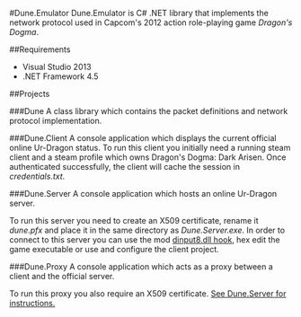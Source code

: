 #Dune.Emulator
Dune.Emulator is C# .NET library that implements the network protocol used in Capcom's 2012 action role-playing game *Dragon's Dogma*.

##Requirements
* Visual Studio 2013
* .NET Framework 4.5

##Projects

###Dune
A class library which contains the packet definitions and network protocol implementation.

###Dune.Client
A console application which displays the current official online Ur-Dragon status.
To run this client you initially need a running steam client and a steam profile which owns Dragon's Dogma: Dark Arisen. Once authenticated successfully, the client will cache the session in *credentials.txt*.

###Dune.Server
A console application which hosts an online Ur-Dragon server.

To run this server you need to create an X509 certificate, rename it *dune.pfx* and place it in the same directory as *Dune.Server.exe*.
In order to connect to this server you can use the mod [dinput8.dll hook](http://www.nexusmods.com/dragonsdogma/mods/96/?), hex edit the game executable or use and configure the client project.

###Dune.Proxy
A console application which acts as a proxy between a client and the official server.

To run this proxy you also require an X509 certificate. [See Dune.Server for instructions.](#duneserver)